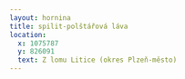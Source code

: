 ```yaml
---
layout: hornina
title: spilit-polštářová láva
location:
  x: 1075787
  y: 826091
  text: Z lomu Litice (okres Plzeň-město)
---
```


